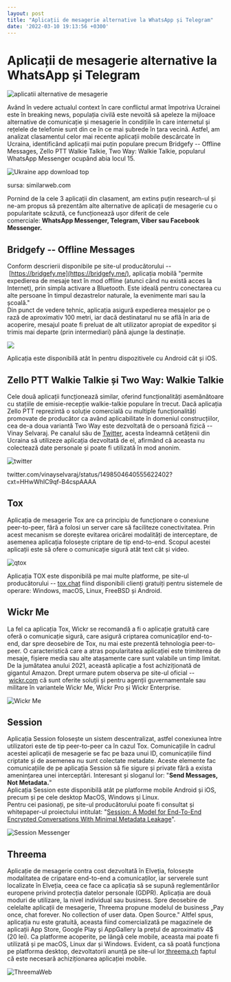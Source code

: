 ```yaml
---
layout: post
title: "Aplicații de mesagerie alternative la WhatsApp și Telegram"
date: '2022-03-10 19:13:56 +0300'
---
```


Aplicații de mesagerie alternative la WhatsApp și Telegram
==========================================================

![aplicatii alternative de mesagerie](https://securitypatch.ro/wp-content/uploads/2022/03/secure-message-apps-696x406.jpg "secure-message-apps")

Având în vedere actualul context în care conflictul armat împotriva Ucrainei este în breaking news, populația civilă este nevoită să apeleze la mijloace alternative de comunicație și mesagerie în condițiile în care internetul și rețelele de telefonie sunt din ce în ce mai șubrede în țara vecină. Astfel, am analizat clasamentul celor mai recente aplicații mobile descărcate în Ucraina, identificând aplicații mai puțin populare precum Bridgefy -- Offline Messages, Zello PTT Walkie Talkie, Two Way: Walkie Talkie, popularul WhatsApp Messenger ocupând abia locul 15.

![Ukraine app download top](https://securitypatch.ro/wp-content/uploads/2022/03/image-6.png)

sursa: similarweb.com

Pornind de la cele 3 aplicații din clasament, am extins puțin research-ul și ne-am propus să prezentăm alte alternative de aplicații de mesagerie cu o popularitate scăzută, ce funcționează ușor diferit de cele comerciale: **WhatsApp Messenger, Telegram, Viber sau Facebook Messenger.**

Bridgefy -- Offline Messages
---------------------------

Conform descrierii disponibile pe site-ul producătorului -- [https://bridgefy.me](https://bridgefy.me/), aplicația mobilă "permite expedierea de mesaje text în mod offline (atunci când nu există acces la Internet), prin simpla activare a Bluetooth. Este ideală pentru conectarea cu alte persoane în timpul dezastrelor naturale, la evenimente mari sau la școală."\
Din punct de vedere tehnic, aplicația asigură expedierea mesajelor pe o rază de aproximativ 100 metri, iar dacă destinatarul nu se află în aria de acoperire, mesajul poate fi preluat de alt utilizator apropiat de expeditor și trimis mai departe (prin intermediari) până ajunge la destinație.

![](https://securitypatch.ro/wp-content/uploads/2022/03/image.png)

Aplicația este disponibilă atât în pentru dispozitivele cu Android cât și iOS.

Zello PTT Walkie Talkie și Two Way: Walkie Talkie
-------------------------------------------------

Cele două aplicații funcționează similar, oferind funcționalități asemănătoare cu stațiile de emisie-recepție walkie-talkie populare în trecut. Dacă aplicația Zello PTT reprezintă o soluție comercială cu multiple funcționalități promovate de producător ca având aplicabilitate în domeniul construcțiilor, cea de-a doua variantă Two Way este dezvoltată de o persoană fizică -- Vinay Selvaraj. Pe canalul său de [Twitter](https://twitter.com/vinayselvaraj), acesta îndeamnă cetățenii din Ucraina să utilizeze aplicația dezvoltată de el, afirmând că aceasta nu colectează date personale și poate fi utilizată în mod anonim.

![twitter](https://securitypatch.ro/wp-content/uploads/2022/03/image-1.png)

twitter.com/vinayselvaraj/status/1498504640555622402?cxt=HHwWhIC9qf-B4cspAAAA

Tox
---

Aplicația de mesagerie Tox are ca principiu de funcționare o conexiune peer-to-peer, fără a folosi un server care să faciliteze conectivitatea. Prin acest mecanism se dorește evitarea oricărei modalități de interceptare, de asemenea aplicația folosește criptare de tip end-to-end. Scopul acestei aplicații este să ofere o comunicație sigură atât text cât și video.

![qtox](https://securitypatch.ro/wp-content/uploads/2022/03/image-2.png)

Aplicația TOX este disponibilă pe mai multe platforme, pe site-ul producătorului -- [tox.chat](https://tox.chat/) fiind disponibili clienți gratuiți pentru sistemele de operare: Windows, macOS, Linux, FreeBSD și Android.

Wickr Me
--------

La fel ca aplicația Tox, Wickr se recomandă a fi o aplicație gratuită care oferă o comunicație sigură, care asigură criptarea comunicaților end-to-end, dar spre deosebire de Tox, nu mai este prezentă tehnologia peer-to-peer. O caracteristică care a atras popularitatea aplicației este trimiterea de mesaje, fișiere media sau alte atașamente care sunt valabile un timp limitat. De la jumătatea anului 2021, această aplicație a fost achiziționată de gigantul Amazon. Drept urmare putem observa pe site-ul oficial -- [wickr.com](https://wickr.com/) că sunt oferite soluții și pentru agenții guvernamentale sau militare în variantele Wickr Me, Wickr Pro și Wickr Enterprise.

![Wickr Me](https://securitypatch.ro/wp-content/uploads/2022/03/image-3-1024x780.png)

Session
-------

Aplicația Session folosește un sistem descentralizat, astfel conexiunea între utilizatori este de tip peer-to-peer ca în cazul Tox. Comunicațiile în cadrul acestei aplicații de mesagerie se fac pe baza unui ID, comunicațiile fiind criptate și de asemenea nu sunt colectate metadate. Aceste elemente fac comunicațiile de pe aplicația Session să fie sigure și private fără a exista amenințarea unei interceptări. Interesant și sloganul lor: "**Send Messages, Not Metadata.**"\
Aplicația Session este disponibilă atât pe platforme mobile Android și iOS, precum și pe cele desktop MacOS, Windows și Linux.\
Pentru cei pasionați, pe site-ul producătorului poate fi consultat și whitepaper-ul proiectului intitulat: "[Session: A Model for End-To-End Encrypted Conversations With Minimal Metadata Leakage](https://securitypatch.ro/aplicatii-de-mesagerie-alternative-la-whatsapp-si-telegram/A%20Model%20for%20End-To-End%20Encrypted%20Conversations%20With%20Minimal%20Metadata%20Leakage)".

![Session Messenger](https://securitypatch.ro/wp-content/uploads/2022/03/image-4-1024x921.png)

Threema
-------

Aplicație de mesagerie contra cost dezvoltată în Elveția, folosește modalitatea de cripatare end-to-end a comunicaților, iar serverele sunt localizate în Elveția, ceea ce face ca aplicația să se supună reglementărilor europene privind protecția datelor personale (GDPR). Aplicația are două moduri de utilizare, la nivel individual sau business. Spre deosebire de celelalte aplicații de mesagerie, Threema propune modelul de business „Pay once, chat forever. No collection of user data. Open Source." Altfel spus, aplicația nu este gratuită, aceasta fiind comercializată pe magazinele de aplicații App Store, Google Play și AppGallery la prețul de aproximativ 4$ (20 lei). Ca platforme acoperite, pe lângă cele mobile, aceasta mai poate fi utilizată și pe macOS, Linux dar și Windows. Evident, ca să poată funcționa pe platforma desktop, dezvoltatorii anunță pe site-ul lor[ threema.ch](https://threema.ch/en) faptul că este necesară achiziționarea aplicației mobile.

![ThreemaWeb](https://securitypatch.ro/wp-content/uploads/2022/03/image-5.png)
